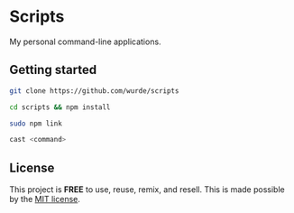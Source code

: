 # Scripts

My personal command-line applications.

## Getting started

```bash
git clone https://github.com/wurde/scripts

cd scripts && npm install

sudo npm link

cast <command>
```

## License

This project is __FREE__ to use, reuse, remix, and resell. This is
made possible by the [MIT license](/LICENSE).
